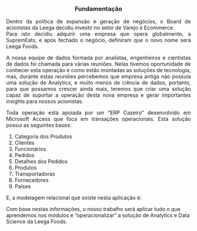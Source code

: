 <h3 align=center><strong> Fundamentação </strong></h3>

<p align="justify">
Dentro da política de expansão e geração de negócios, o Board de acionistas
da Leega decidiu investir no setor de Varejo e Ecommerce. <br>
Para isto decidiu adquirir uma empresa que opera globalmente, a SupremEats, 
e após fechado o negócio, definiram que o novo nome será Leega Foods. <br> 
</p>

<p align="justify">
A nossa equipe de dados formada por analistas, engenheiros e
cientistas de dados foi chamada para várias reuniões. Nelas tivemos
oportunidade de conhecer esta operação e como estão montadas as
soluções de tecnologia, mas, durante estas reuniões percebemos que
empresa antiga não possuía uma solução de Analytics, e muito menos
de ciência de dados, portanto, para que possamos crescer ainda mais, teremos que
criar uma solução capaz de suportar a operação desta nova empresa e gerar
importantes insights para nossos acionistas. <br> 
</p>

<p align="justify">
Toda operação está apoiada por um “ERP Caseiro” desenvolvido em Microsoft Access
que foca em transações operacionais. Esta solução possui as seguintes bases: <br>
</p>

1. Categoria dos Produtos
2. Clientes
3. Funcionários
4. Pedidos
5. Detalhes dos Pedidos
6. Produtos
7. Transportadoras
8. Fornecedores
9. Países <br>

E, a modelagem relacional que existe nesta aplicação é:
[<imagem>](https://github.com/Igor-R-Amorim/Leega-Academy/blob/ea8e94d5beab59a46e9b6da175e4f65c3bb0d551/Leega-Foods/Imagens/Modelagem%20Leega_Foods.png)
<br>
  
Com base nestas informações, o nosso trabalho será aplicar tudo o que
aprendemos nos módulos e “operacionalizar” a solução de Analytics e Data
Science da Leega Foods.
